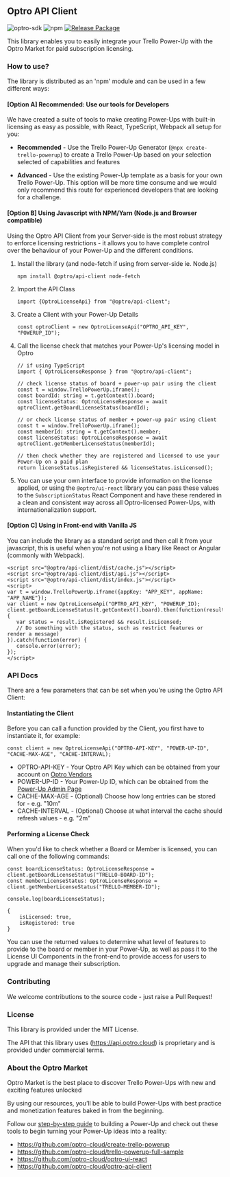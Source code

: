 ## Optro API Client

![optro-sdk](https://img.shields.io/badge/Optro-SDK-blue)
![npm](https://img.shields.io/npm/v/@optro/api-client)
[![Release Package](https://github.com/optro-cloud/optro-api-client/actions/workflows/main.yml/badge.svg)](https://github.com/optro-cloud/optro-api-client/actions/workflows/main.yml)

This library enables you to easily integrate your Trello Power-Up with the Optro Market for paid subscription licensing.

### How to use?

The library is distributed as an 'npm' module and can be used in a few different ways:

#### [Option A] Recommended: Use our tools for Developers

We have created a suite of tools to make creating Power-Ups with built-in licensing as easy as possible, with React, TypeScript, Webpack all setup for you:
* **Recommended** - Use the Trello Power-Up Generator (`@npx create-trello-powerup`) to create a Trello Power-Up based on your selection selected of capabilities and features

* **Advanced** - Use the existing Power-Up template as a basis for your own Trello Power-Up. This option will be more time consume and we would only recommend this route for experienced developers that are looking for a challenge.

#### [Option B] Using Javascript with NPM/Yarn (Node.js and Browser compatible)

Using the Optro API Client from your Server-side is the most robust strategy to enforce licensing restrictions - it allows you to have complete control over the behaviour of your Power-Up and the different conditions.

1. Install the library (and node-fetch if using from server-side ie. Node.js)

   ```
   npm install @optro/api-client node-fetch
   ```

2. Import the API Class

   ```
   import {OptroLicenseApi} from "@optro/api-client";
   ```

3. Create a Client with your Power-Up Details

   ```
   const optroClient = new OptroLicenseApi("OPTRO_API_KEY", "POWERUP_ID");
   ```

4. Call the license check that matches your Power-Up's licensing model in Optro

   ```
   // if using TypeScript
   import { OptroLicenseResponse } from "@optro/api-client";
   
   // check license status of board + power-up pair using the client
   const t = window.TrelloPowerUp.iframe();
   const boardId: string = t.getContext().board;
   const licenseStatus: OptroLicenseResponse = await optroClient.getBoardLicenseStatus(boardId);
   
   // or check license status of member + power-up pair using client
   const t = window.TrelloPowerUp.iframe();
   const memberId: string = t.getContext().member;
   const licenseStatus: OptroLicenseResponse = await optroClient.getMemberLicenseStatus(memberId);
   
   // then check whether they are registered and licensed to use your Power-Up on a paid plan
   return licenseStatus.isRegistered && licenseStatus.isLicensed();
   ```
   
5. You can use your own interface to provide information on the license applied, or using the `@optro/ui-react` library you can pass these values to the `SubscriptionStatus` React Component and have these rendered in a clean and consistent way across all Optro-licensed Power-Ups, with internationalization support.

#### [Option C] Using in Front-end with Vanilla JS

You can include the library as a standard script and then call it from your javascript, this is useful when you're not using a libary like React or Angular (commonly with Webpack).

```
<script src="@optro/api-client/dist/cache.js"></script>
<script src="@optro/api-client/dist/api.js"></script>
<script src="@optro/api-client/dist/index.js"></script>
<script>
var t = window.TrelloPowerUp.iframe({appKey: "APP_KEY", appName: "APP_NAME"});
var client = new OptroLicenseApi("OPTRO_API_KEY", "POWERUP_ID);
client.getBoardLicenseStatus(t.getContext().board).then(function(result) {
   var status = result.isRegistered && result.isLicensed;
   // Do something with the status, such as restrict features or render a message)
}).catch(function(error) {
   console.error(error);
});
</script>
```

### API Docs

There are a few parameters that can be set when you're using the Optro API Client:

#### Instantiating the Client

Before you can call a function provided by the Client, you first have to instantiate it, for example:

```
const client = new OptroLicenseApi("OPTRO-API-KEY", "POWER-UP-ID", "CACHE-MAX-AGE", "CACHE-INTERVAL);
```

 * OPTRO-API-KEY - Your Optro API Key which can be obtained from your account on [Optro Vendors](https://vendor.optro.cloud)
 * POWER-UP-ID - Your Power-Up ID, which can be obtained from the [Power-Up Admin Page](https://www.trello.com/power-ups/admin)
 * CACHE-MAX-AGE - (Optional) Choose how long entries can be stored for - e.g. "10m"
 * CACHE-INTERVAL - (Optional) Choose at what interval the cache should refresh values - e.g. "2m"

#### Performing a License Check

When you'd like to check whether a Board or Member is licensed, you can call one of the following commands:

```
const boardLicenseStatus: OptroLicenseResponse = client.getBoardLicenseStatus("TRELLO-BOARD-ID");
const memberLicenseStatus: OptroLicenseResponse = client.getMemberLicenseStatus("TRELLO-MEMBER-ID");

console.log(boardLicenseStatus);

{
    isLicensed: true,
    isRegistered: true
}
``` 

You can use the returned values to determine what level of features to provide to the board or member in your Power-Up, as well as pass it to the License UI Components in the front-end to provide access for users to upgrade and manage their subscription.

### Contributing

We welcome contributions to the source code - just raise a Pull Request!

### License

This library is provided under the MIT License.

The API that this library uses (https://api.optro.cloud) is proprietary and is provided under commercial terms.

### About the Optro Market

Optro Market is the best place to discover Trello Power-Ups with new and exciting features unlocked

By using our resources, you’ll be able to build Power-Ups with best practice and monetization features baked in from the beginning.

Follow our [step-by-step guide](https://vendor.optro.cloud/build-trello-powerup) to building a Power-Up and check out these tools to begin turning your Power-Up ideas into a reality:
* https://github.com/optro-cloud/create-trello-powerup
* https://github.com/optro-cloud/trello-powerup-full-sample
* https://github.com/optro-cloud/optro-ui-react
* https://github.com/optro-cloud/optro-api-client 